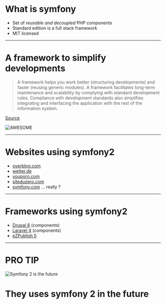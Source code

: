 # What is symfony

* Set of *reusable and decoupled* PHP components
* Standard edition is a full stack framework
* MIT licensed

---

# A framework to simplify developments

> A framework helps you work better (structuring developments) and faster (reusing generic modules).
> A framework facilitates long-term maintenance and scalability by complying with standard development rules.
> Compliance with development standards also simplifies integrating and interfacing the application with the rest of the
> information system.

[Source](http://symfony.com/symfony-explained-to-a-developer)

![AWESOME](http://i110.photobucket.com/albums/n90/KevinCostner_2006/AwesomeRennerGif.gif)

---

# Websites using symfony2

* [overblog.com](http://en.overblog.com/)
* [wetter.de](http://www.wetter.de/)
* [youporn.com](javascript:alert('Haha%2C%20nice%20try'))
* [siteduzero.com](http://www.siteduzero.com/)
* [symfony.com](http://symfony.com/) ... really ?

---

# Frameworks using symfony2

* [Drupal 8](http://drupal.org/) (components)
* [Laravel 4](http://four.laravel.com/) (components)
* [eZPublish 5](http://ez.no/Products/eZ-Publish-5-Platform)

---

# PRO TIP

![Symfony 2 is the future](http://s2.favim.com/orig/28/back-to-the-future-gif-movie-Favim.com-232507.gif)

# They uses symfony 2 in the future
